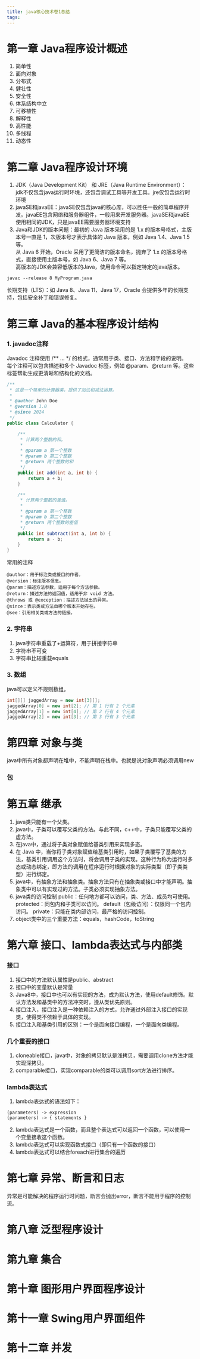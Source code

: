 ```yaml
---
title: java核心技术卷1总结
tags:
---
```

# 第一章 Java程序设计概述
1. 简单性
2. 面向对象
3. 分布式
4. 健壮性
5. 安全性
6. 体系结构中立
7. 可移植性
8. 解释性
9. 高性能
10. 多线程
11. 动态性
# 第二章 Java程序设计环境
1. JDK（Java Development Kit） 和 JRE（Java Runtime Environment）： jdk不仅包含java运行时环境，还包含调试工具等开发工具。jre仅包含运行时环境
2. javaSE和javaEE：javaSE仅包含java的核心库，可以胜任一般的简单程序开发。javaEE包含网络和服务器组件，一般用来开发服务器。javaSE和javaEE使用相同的JDK，只是javaEE需要服务器环境支持
3. Java和JDK的版本问题：最初的 Java 版本采用的是 1.x 的版本号格式，主版本号一直是 1，次版本号才表示具体的 Java 版本，例如 Java 1.4、Java 1.5 等。  
从 Java 6 开始，Oracle 采用了更简洁的版本命名，抛弃了 1.x 的版本号格式，直接使用主版本号，如 Java 6、Java 7 等。  
高版本的JDK会兼容低版本的Java，使用命令可以指定特定的java版本。
```
javac --release 8 MyProgram.java
```
长期支持（LTS）：如 Java 8、Java 11、Java 17，Oracle 会提供多年的长期支持，包括安全补丁和错误修复。  

# 第三章 Java的基本程序设计结构
### 1. javadoc注释
Javadoc 注释使用 /** ... */ 的格式，通常用于类、接口、方法和字段的说明。  
每个注释可以包含描述和多个 Javadoc 标签，例如 @param、@return 等。这些标签帮助生成更清晰和结构化的文档。
```java
/**
 * 这是一个简单的计算器类，提供了加法和减法运算。
 * 
 * @author John Doe
 * @version 1.0
 * @since 2024
 */
public class Calculator {

    /**
     * 计算两个整数的和。
     * 
     * @param a 第一个整数
     * @param b 第二个整数
     * @return 两个整数的和
     */
    public int add(int a, int b) {
        return a + b;
    }

    /**
     * 计算两个整数的差值。
     * 
     * @param a 第一个整数
     * @param b 第二个整数
     * @return 两个整数的差值
     */
    public int subtract(int a, int b) {
        return a - b;
    }
}
```
常用的注释
```
@author：用于标注类或接口的作者。
@version：标注版本信息。
@param：描述方法参数，适用于每个方法参数。
@return：描述方法的返回值，适用于非 void 方法。
@throws 或 @exception：描述方法抛出的异常。
@since：表示类或方法自哪个版本开始存在。
@see：引用相关类或方法的链接。
```
### 2. 字符串
1. java字符串重载了+运算符，用于拼接字符串
2. 字符串不可变
3. 字符串比较重载equals
### 3. 数组
java可以定义不规则数组。
```java
int[][] jaggedArray = new int[3][];
jaggedArray[0] = new int[2]; // 第 1 行有 2 个元素
jaggedArray[1] = new int[4]; // 第 2 行有 4 个元素
jaggedArray[2] = new int[3]; // 第 3 行有 3 个元素
```
# 第四章 对象与类
java中所有对象都声明在堆中，不能声明在栈中。也就是说对象声明必须调用new
### 包

# 第五章 继承
1. java类只能有一个父类。
2. java中，子类可以覆写父类的方法。与此不同，c++中，子类只能覆写父类的虚方法。
3. 在java中，通过将子类对象赋值给基类引用来实现多态。 
4. 在 Java 中，当你将子类对象赋值给基类引用时，如果子类覆写了基类的方法，基类引用调用这个方法时，将会调用子类的实现。这种行为称为运行时多态或动态绑定，即方法的调用在程序运行时根据对象的实际类型（即子类类型）进行绑定。
5. java中，有抽象方法和抽象类。抽象方法只有在抽象类或接口中才能声明。抽象类中可以有实现过的方法。子类必须实现抽象方法。
6. java类的访问控制
    public：任何地方都可以访问，类、方法、成员均可使用。
    protected：同包内和子类可以访问。
    default（包级访问）：仅限同一个包内访问。
    private：只能在类内部访问，最严格的访问控制。
7. object类中的三个重要方法：equals，hashCode，toString
# 第六章 接口、lambda表达式与内部类
### 接口
1. 接口中的方法默认属性是public、abstract
2. 接口中的变量默认是常量
3. Java8中，接口中也可以有实现的方法，成为默认方法，使用default修饰。默认方法发和基类中的方法冲突时，遵从类优先原则。
4. 接口注入，接口注入是一种依赖注入的方式，允许通过外部注入接口的实现类，使得类不依赖于具体的实现。
5. 接口注入和基类引用的区别：一个是面向接口编程，一个是面向类编程。
### 几个重要的接口
1. cloneable接口，java中，对象的拷贝默认是浅拷贝，需要调用clone方法才能实现深拷贝。
2. comparable接口，实现comparable的类可以调用sort方法进行排序。

### lambda表达式
1. lambda表达式的语法如下：
```
(parameters) -> expression
(parameters) -> { statements }
```
2. lambda表达式是一个函数，而且整个表达式可以返回一个函数，可以使用一个变量接收这个函数。
3. lambda表达式可以实现函数式接口（即只有一个函数的接口）
4. lambda表达式可以结合foreach进行集合的遍历
# 第七章 异常、断言和日志
异常是可能解决的程序运行时问题，断言会抛出error，断言不能用于程序的控制流。
# 第八章 泛型程序设计


# 第九章 集合

# 第十章 图形用户界面程序设计

# 第十一章 Swing用户界面组件

# 第十二章 并发

